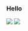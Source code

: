 ### Hello
![](https://raw.githubusercontent.com/andyret26/GithubStats/master/generated/languages.svg#gh-dark-mode-only)
![](https://raw.githubusercontent.com/andyret26/GithubStats/master/generated/languages.svg#gh-light-mode-only)
